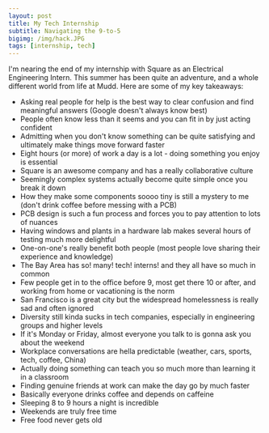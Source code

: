 ```yaml
---
layout: post
title: My Tech Internship
subtitle: Navigating the 9-to-5
bigimg: /img/hack.JPG
tags: [internship, tech]
---
```


I'm nearing the end of my internship with Square as an Electrical Engineering Intern. This summer has been quite an adventure, and a whole different world from life at Mudd. Here are some of my key takeaways:
- Asking real people for help is the best way to clear confusion and find meaningful answers (Google doesn't always know best)
- People often know less than it seems and you can fit in by just acting confident
- Admitting when you don't know something can be quite satisfying and ultimately make things move forward faster
- Eight hours (or more) of work a day is a lot - doing something you enjoy is essential
- Square is an awesome company and has a really collaborative culture
- Seemingly complex systems actually become quite simple once you break it down
- How they make some components soooo tiny is still a mystery to me (don't drink coffee before messing with a PCB)
- PCB design is such a fun process and forces you to pay attention to lots of nuances
- Having windows and plants in a hardware lab makes several hours of testing much more delightful
- One-on-one's really benefit both people (most people love sharing their experience and knowledge)
- The Bay Area has so! many! tech! interns! and they all have so much in common
- Few people get in to the office before 9, most get there 10 or after, and working from home or vacationing is the norm
- San Francisco is a great city but the widespread homelessness is really sad and often ignored
- Diversity still kinda sucks in tech companies, especially in engineering groups and higher levels
- If it's Monday or Friday, almost everyone you talk to is gonna ask you about the weekend
- Workplace conversations are hella predictable (weather, cars, sports, tech, coffee, China)
- Actually doing something can teach you so much more than learning it in a classroom
- Finding genuine friends at work can make the day go by much faster
- Basically everyone drinks coffee and depends on caffeine
- Sleeping 8 to 9 hours a night is incredible
- Weekends are truly free time
- Free food never gets old
